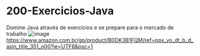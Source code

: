 # 200-Exercicios-Java
 Domine Java através de exercícios e se prepare para o mercado de trabalho
 ![image](https://github.com/user-attachments/assets/084ccc15-4c5a-443e-aadc-d1920b00883e)
 https://www.amazon.com.br/gp/product/B0DK3B1FQM/ref=ppx_yo_dt_b_d_asin_title_351_o00?ie=UTF8&psc=1

